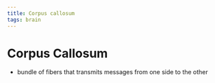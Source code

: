 ```yaml
---
title: Corpus callosum
tags: brain
---
```


# Corpus Callosum
- bundle of fibers that transmits messages from one side to the other
















